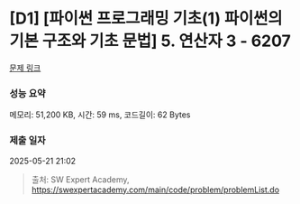 # [D1] [파이썬 프로그래밍 기초(1) 파이썬의 기본 구조와 기초 문법] 5. 연산자 3 - 6207 

[문제 링크](https://swexpertacademy.com/main/code/problem/problemDetail.do?contestProbId=AWcU6lua4hoDFAU4) 

### 성능 요약

메모리: 51,200 KB, 시간: 59 ms, 코드길이: 62 Bytes

### 제출 일자

2025-05-21 21:02



> 출처: SW Expert Academy, https://swexpertacademy.com/main/code/problem/problemList.do